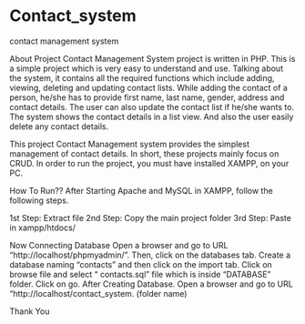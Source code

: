 # Contact_system
contact management system

About Project
Contact Management System project is written in PHP. This is a simple project which is very easy to understand and use. Talking about the system, it contains all the required functions which include adding, viewing, deleting and updating contact lists. While adding the contact of a person, he/she has to provide first name, last name, gender, address and contact details. The user can also update the contact list if he/she wants to. The system shows the contact details in a list view. And also the user easily delete any contact details.

This project Contact Management system provides the simplest management of contact details. In short, these projects mainly focus on CRUD. In order to run the project, you must have installed XAMPP, on your PC.

How To Run??
After Starting Apache and MySQL in XAMPP, follow the following steps.

1st Step: Extract file
2nd Step: Copy the main project folder
3rd Step: Paste in xampp/htdocs/

Now Connecting Database
Open a browser and go to URL “http://localhost/phpmyadmin/”.
Then, click on the databases tab.
Create a database naming “contacts” and then click on the import tab.
Click on browse file and select “
contacts.sql” file which is inside “DATABASE” folder.
Click on go.
After Creating Database.
Open a browser and go to URL “http://localhost/contact_system. (folder name)


Thank You
